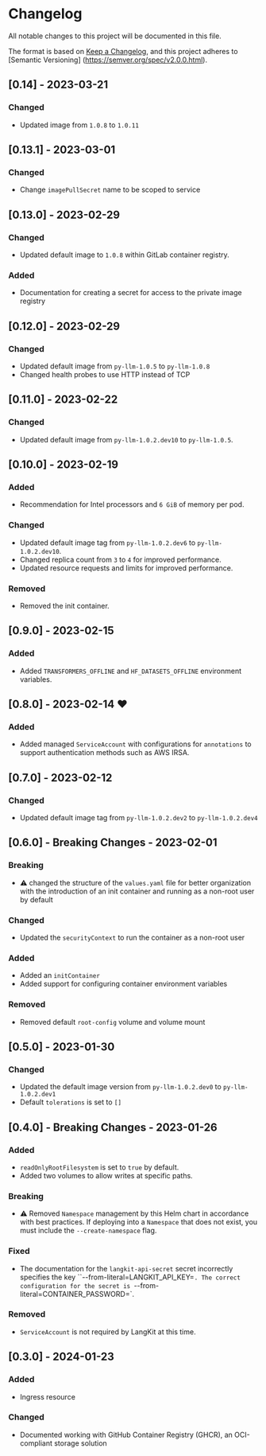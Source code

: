 # Changelog

All notable changes to this project will be documented in this file.

The format is based on [Keep a Changelog](https://keepachangelog.com/en/1.0.0/),
and this project adheres to [Semantic Versioning]
(https://semver.org/spec/v2.0.0.html).

## [0.14] - 2023-03-21

### Changed

- Updated image from `1.0.8` to `1.0.11`

## [0.13.1] - 2023-03-01

### Changed

- Change `imagePullSecret` name to be scoped to service

## [0.13.0] - 2023-02-29

### Changed

- Updated default image to `1.0.8` within GitLab container registry.

### Added

- Documentation for creating a secret for access to the private image registry

## [0.12.0] - 2023-02-29

### Changed

- Updated default image from `py-llm-1.0.5` to `py-llm-1.0.8`
- Changed health probes to use HTTP instead of TCP

## [0.11.0] - 2023-02-22

### Changed

- Updated default image from `py-llm-1.0.2.dev10` to `py-llm-1.0.5`.

## [0.10.0] - 2023-02-19

### Added

- Recommendation for Intel processors and `6 GiB` of memory per pod.

### Changed

- Updated default image tag from `py-llm-1.0.2.dev6` to `py-llm-1.0.2.dev10`.
- Changed replica count from `3` to `4` for improved performance.
- Updated resource requests and limits for improved performance.

### Removed

- Removed the init container.

## [0.9.0] - 2023-02-15

### Added

- Added `TRANSFORMERS_OFFLINE` and `HF_DATASETS_OFFLINE` environment variables.

## [0.8.0] - 2023-02-14 :heart:

### Added

- Added managed `ServiceAccount` with configurations for `annotations` to
  support authentication methods such as AWS IRSA.

## [0.7.0] - 2023-02-12

### Changed

- Updated default image tag from `py-llm-1.0.2.dev2` to `py-llm-1.0.2.dev4`

## [0.6.0] - **Breaking Changes** - 2023-02-01

### Breaking

- :warning: changed the structure of the `values.yaml` file for better
  organization with the introduction of an init container and running as a
  non-root user by default

### Changed

- Updated the `securityContext` to run the container as a non-root user

### Added

- Added an `initContainer`
- Added support for configuring container environment variables

### Removed

- Removed default `root-config` volume and volume mount

## [0.5.0] - 2023-01-30

### Changed

- Updated the default image version from `py-llm-1.0.2.dev0` to `py-llm-1.0.2.dev1`
- Default `tolerations` is set to `[]`

## [0.4.0] - **Breaking Changes** - 2023-01-26

### Added

- `readOnlyRootFilesystem` is set to `true` by default.
- Added two volumes to allow writes at specific paths.

### Breaking

- :warning: Removed `Namespace` management by this Helm chart in accordance with
  best practices. If deploying into a `Namespace` that does not exist, you must
  include the `--create-namespace` flag.

### Fixed

- The documentation for the `langkit-api-secret` secret incorrectly specifies
  the key ``--from-literal=LANGKIT_API_KEY=<langkit-api-key>`. The correct
  configuration for the secret is
  `--from-literal=CONTAINER_PASSWORD=<langkit-api-key>`. 

### Removed

- `ServiceAccount` is not required by LangKit at this time.

## [0.3.0] - 2024-01-23

### Added

- Ingress resource

### Changed

- Documented working with GitHub Container Registry (GHCR), an OCI-compliant
  storage solution 
